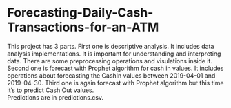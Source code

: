 # Forecasting-Daily-Cash-Transactions-for-an-ATM
This project has 3 parts. First one is descriptive analysis. It includes data analysis implementations. It is important for understanding and interpreting data. There are some preprocessing operations and visulations inside it. Second one is forecast with Prophet algorithm for cash in values. It includes operations about forecasting the CashIn values between 2019-04-01 and 2019-04-30. Third one is again forecast with Prophet algorithm but this time it’s to predict Cash Out values.
<br>Predictions are in predictions.csv.</br>
